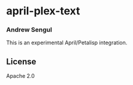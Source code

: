 # april-plex-text
### Andrew Sengul

This is an experimental April/Petalisp integration.

## License

Apache 2.0


